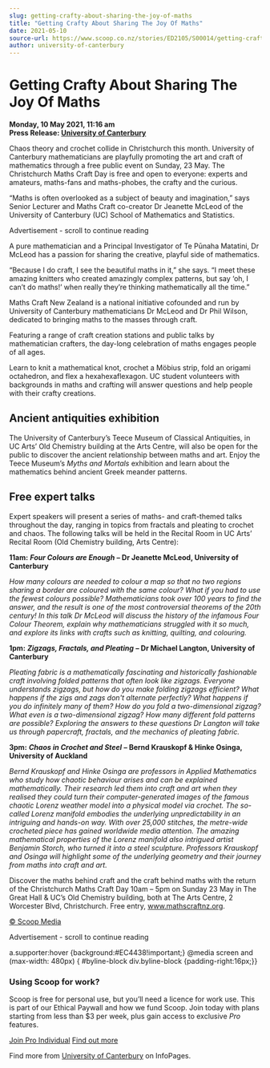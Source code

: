 ```yaml
---
slug: getting-crafty-about-sharing-the-joy-of-maths
title: "Getting Crafty About Sharing The Joy Of Maths"
date: 2021-05-10
source-url: https://www.scoop.co.nz/stories/ED2105/S00014/getting-crafty-about-sharing-the-joy-of-maths.htm
author: university-of-canterbury
---
```

Getting Crafty About Sharing The Joy Of Maths
=============================================

**Monday, 10 May 2021, 11:16 am**  
**Press Release: [University of Canterbury](https://info.scoop.co.nz/University_of_Canterbury)**

Chaos theory and crochet collide in Christchurch this month. University of Canterbury mathematicians are playfully promoting the art and craft of mathematics through a free public event on Sunday, 23 May. The Christchurch Maths Craft Day is free and open to everyone: experts and amateurs, maths-fans and maths-phobes, the crafty and the curious.

“Maths is often overlooked as a subject of beauty and imagination,” says Senior Lecturer and Maths Craft co-creator Dr Jeanette McLeod of the University of Canterbury (UC) School of Mathematics and Statistics.

Advertisement - scroll to continue reading





A pure mathematician and a Principal Investigator of Te Pūnaha Matatini, Dr McLeod has a passion for sharing the creative, playful side of mathematics.

“Because I do craft, I see the beautiful maths in it,” she says. “I meet these amazing knitters who created amazingly complex patterns, but say ‘oh, I can’t do maths!’ when really they’re thinking mathematically all the time.”

Maths Craft New Zealand is a national initiative cofounded and run by University of Canterbury mathematicians Dr McLeod and Dr Phil Wilson, dedicated to bringing maths to the masses through craft.

Featuring a range of craft creation stations and public talks by mathematician crafters, the day-long celebration of maths engages people of all ages.

Learn to knit a mathematical knot, crochet a Möbius strip, fold an origami octahedron, and flex a hexahexaflexagon. UC student volunteers with backgrounds in maths and crafting will answer questions and help people with their crafty creations.

Ancient antiquities exhibition
------------------------------

The University of Canterbury’s Teece Museum of Classical Antiquities, in UC Arts’ Old Chemistry building at the Arts Centre, will also be open for the public to discover the ancient relationship between maths and art. Enjoy the Teece Museum’s _Myths and Mortals_ exhibition and learn about the mathematics behind ancient Greek meander patterns.

Free expert talks
-----------------

Expert speakers will present a series of maths- and craft-themed talks throughout the day, ranging in topics from fractals and pleating to crochet and chaos. The following talks will be held in the Recital Room in UC Arts’ Recital Room (Old Chemistry building, Arts Centre):

**11am:** _**Four Colours are Enough**_ **– Dr Jeanette McLeod, University of Canterbury**

_How many colours are needed to colour a map so that no two regions sharing a border are coloured with the same colour? What if you had to use the fewest colours possible? Mathematicians took over 100 years to find the answer, and the result is one of the most controversial theorems of the 20th century! In this talk Dr McLeod will discuss the history of the infamous Four Colour Theorem, explain why mathematicians struggled with it so much, and explore its links with crafts such as knitting, quilting, and colouring._

**1pm:** _**Zigzags, Fractals, and Pleating**_ **– Dr Michael Langton, University of Canterbury**

_Pleating fabric is a mathematically fascinating and historically fashionable craft involving folded patterns that often look like zigzags. Everyone understands zigzags, but how do you make folding zigzags efficient? What happens if the zigs and zags don't alternate perfectly? What happens if you do infinitely many of them? How do you fold a two-dimensional zigzag? What even is a two-dimensional zigzag? How many different fold patterns are possible? Exploring the answers to these questions Dr Langton will take us through papercraft, fractals, and the mechanics of pleating fabric._

**3pm:** _**Chaos in Crochet and Steel**_ **– Bernd Krauskopf & Hinke Osinga, University of Auckland**

_Bernd Krauskopf and Hinke Osinga are professors in Applied Mathematics who study how chaotic behaviour arises and can be explained mathematically. Their research led them into craft and art when they realised they could turn their computer-generated images of the famous chaotic Lorenz weather model into a physical model via crochet. The so-called Lorenz manifold embodies the underlying unpredictability in an intriguing and hands-on way. With over 25,000 stitches, the metre-wide crocheted piece has gained worldwide media attention. The amazing mathematical properties of the Lorenz manifold also intrigued artist Benjamin Storch, who turned it into a steel sculpture. Professors Krauskopf and Osinga will highlight some of the underlying geometry and their journey from maths into craft and art._

Discover the maths behind craft and the craft behind maths with the return of the Christchurch Maths Craft Day 10am – 5pm on Sunday 23 May in The Great Hall & UC’s Old Chemistry building, both at The Arts Centre, 2 Worcester Blvd, Christchurch. Free entry, www.mathscraftnz.org.

[© Scoop Media](http://www.scoop.co.nz/about/terms.html)  

Advertisement - scroll to continue reading



a.supporter:hover {background:#EC4438!important;} @media screen and (max-width: 480px) { #byline-block div.byline-block {padding-right:16px;}}

### Using Scoop for work?

Scoop is free for personal use, but you’ll need a licence for work use. This is part of our Ethical Paywall and how we fund Scoop. Join today with plans starting from less than $3 per week, plus gain access to exclusive _Pro_ features.  
  
[Join Pro Individual](https://pro.scoop.co.nz/Individual/?from=ProIn24) [Find out more](https://pro.scoop.co.nz/using-scoop-for-work/?from=ProIn24)

Find more from [University of Canterbury](https://info.scoop.co.nz/University_of_Canterbury) on InfoPages.